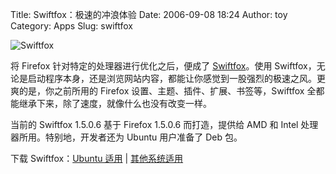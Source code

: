 Title: Swiftfox：极速的冲浪体验
Date: 2006-09-08 18:24
Author: toy
Category: Apps
Slug: swiftfox

![Swiftfox](http://i.linuxtoy.org/i/swiftfox.jpg)

将 Firefox 针对特定的处理器进行优化之后，便成了
[Swiftfox](http://getswiftfox.com)。使用
Swiftfox，无论是启动程序本身，还是浏览网站内容，都能让你感觉到一股强烈的极速之风。更爽的是，你之前所用的
Firefox 设置、主题、插件、扩展、书签等，Swiftfox
全都能继承下来，除了速度，就像什么也没有改变一样。

当前的 Swiftfox 1.5.0.6 基于 Firefox 1.5.0.6 而打造，提供给 AMD 和 Intel
处理器所用。特别地，开发者还为 Ubuntu 用户准备了 Deb 包。

下载 Swiftfox：[Ubuntu 适用](http://getswiftfox.com/ubuntu.htm) |
[其他系统适用](http://getswiftfox.com/installer.htm)
